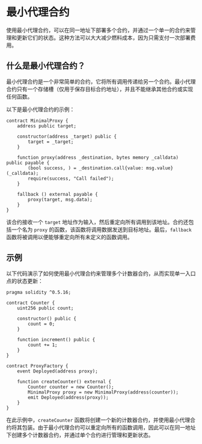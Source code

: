 # 最小代理合约

使用最小代理合约，可以在同一地址下部署多个合约，并通过一个单一的合约来管理和更新它们的状态。这种方法可以大大减少燃料成本，因为只需支付一次部署费用。

## 什么是最小代理合约？

最小代理合约是一个非常简单的合约，它将所有调用传递给另一个合约。最小代理合约只有一个存储槽（仅用于保存目标合约地址），并且不能继承其他合约或实现任何函数。

以下是最小代理合约的示例：

```solidity
contract MinimalProxy {
    address public target;

    constructor(address _target) public {
        target = _target;
    }

    function proxy(address _destination, bytes memory _calldata) public payable {
        (bool success, ) = _destination.call{value: msg.value}(_calldata);
        require(success, "Call failed");
    }

    fallback () external payable {
        proxy(target, msg.data);
    }
}
```

该合约接收一个 `target` 地址作为输入，然后重定向所有调用到该地址。合约还包括一个名为 `proxy` 的函数，该函数将调用数据发送到目标地址。最后，`fallback` 函数将被调用以便能够重定向所有未定义的函数调用。

## 示例

以下代码演示了如何使用最小代理合约来管理多个计数器合约，从而实现单一入口点的状态更新：

```solidity
pragma solidity ^0.5.16;

contract Counter {
    uint256 public count;

    constructor() public {
        count = 0;
    }

    function increment() public {
        count += 1;
    }
}

contract ProxyFactory {
    event Deployed(address proxy);

    function createCounter() external {
        Counter counter = new Counter();
        MinimalProxy proxy = new MinimalProxy(address(counter));
        emit Deployed(address(proxy));
    }
}
```

在此示例中，`createCounter` 函数将创建一个新的计数器合约，并使用最小代理合约将其包装。由于最小代理合约可以重定向所有的函数调用，因此可以在同一地址下创建多个计数器合约，并通过单个合约进行管理和更新状态。